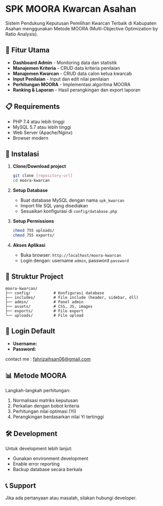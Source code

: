 # SPK MOORA Kwarcan Asahan

Sistem Pendukung Keputusan Pemilihan Kwarcan Terbaik di Kabupaten Asahan menggunakan Metode MOORA (Multi-Objective Optimization by Ratio Analysis).

## 🚀 Fitur Utama

- **Dashboard Admin** - Monitoring data dan statistik
- **Manajemen Kriteria** - CRUD data kriteria penilaian
- **Manajemen Kwarcan** - CRUD data calon ketua kwarcab
- **Input Penilaian** - Input dan edit nilai penilaian
- **Perhitungan MOORA** - Implementasi algoritma MOORA
- **Ranking & Laporan** - Hasil perangkingan dan export laporan

## 📋 Requirements

- PHP 7.4 atau lebih tinggi
- MySQL 5.7 atau lebih tinggi
- Web Server (Apache/Nginx)
- Browser modern

## 🔧 Instalasi

1. **Clone/Download project**
   ```bash
   git clone [repository-url]
   cd moora-kwarcan
   ```

2. **Setup Database**
   - Buat database MySQL dengan nama `spk_kwarcan`
   - Import file SQL yang disediakan
   - Sesuaikan konfigurasi di `config/database.php`

3. **Setup Permissions**
   ```bash
   chmod 755 uploads/
   chmod 755 exports/
   ```

4. **Akses Aplikasi**
   - Buka browser: `http://localhost/moora-kwarcan`
   - Login dengan: username `admin`, password `password`

## 📁 Struktur Project

```
moora-kwarcan/
├── config/          # Konfigurasi database
├── includes/        # File include (header, sidebar, dll)
├── admin/           # Panel admin
├── assets/          # CSS, JS, images
├── exports/         # File export
└── uploads/         # File upload
```

## 🔐 Login Default

- **Username:** 
- **Password:**


contact me : fahrizaihsan06@gmail.com


## 📊 Metode MOORA

Langkah-langkah perhitungan:
1. Normalisasi matriks keputusan
2. Perkalian dengan bobot kriteria
3. Perhitungan nilai optimasi (Yi)
4. Perangkingan berdasarkan nilai Yi tertinggi

## 🛠️ Development

Untuk development lebih lanjut:
- Gunakan environment development
- Enable error reporting
- Backup database secara berkala

## 📞 Support

Jika ada pertanyaan atau masalah, silakan hubungi developer.
